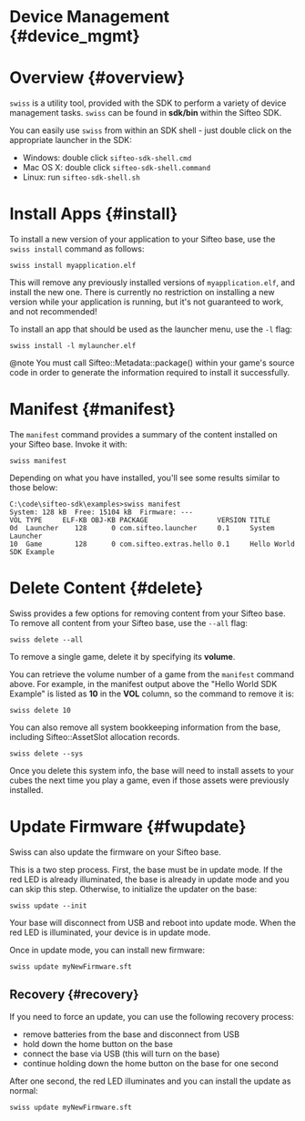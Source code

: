 
Device Management       {#device_mgmt}
=================

# Overview              {#overview}

`swiss` is a utility tool, provided with the SDK to perform a variety of device management tasks. `swiss` can be found in __sdk/bin__ within the Sifteo SDK.

You can easily use `swiss` from within an SDK shell - just double click on the appropriate launcher in the SDK:
* Windows: double click `sifteo-sdk-shell.cmd`
* Mac OS X: double click `sifteo-sdk-shell.command`
* Linux: run `sifteo-sdk-shell.sh`

# Install Apps          {#install}

To install a new version of your application to your Sifteo base, use the `swiss install` command as follows:

    swiss install myapplication.elf

This will remove any previously installed versions of `myapplication.elf`, and install the new one. There is currently no restriction on installing a new version while your application is running, but it's not guaranteed to work, and not recommended!

To install an app that should be used as the launcher menu, use the `-l` flag:

    swiss install -l mylauncher.elf

@note You must call Sifteo::Metadata::package() within your game's source code in order to generate the information required to install it successfully.

# Manifest              {#manifest}

The `manifest` command provides a summary of the content installed on your Sifteo base. Invoke it with:

    swiss manifest

Depending on what you have installed, you'll see some results similar to those below:

    C:\code\sifteo-sdk\examples>swiss manifest
    System: 128 kB  Free: 15104 kB  Firmware: ---
    VOL TYPE     ELF-KB OBJ-KB PACKAGE                 VERSION TITLE
    0d  Launcher    128      0 com.sifteo.launcher     0.1     System Launcher
    10  Game        128      0 com.sifteo.extras.hello 0.1     Hello World SDK Example

# Delete Content        {#delete}

Swiss provides a few options for removing content from your Sifteo base. To remove all content from your Sifteo base, use the `--all` flag:

    swiss delete --all

To remove a single game, delete it by specifying its __volume__.

You can retrieve the volume number of a game from the `manifest` command above. For example, in the manifest output above the "Hello World SDK Example" is listed as __10__ in the __VOL__ column, so the command to remove it is:

    swiss delete 10

You can also remove all system bookkeeping information from the base, including Sifteo::AssetSlot allocation records.

    swiss delete --sys

Once you delete this system info, the base will need to install assets to your cubes the next time you play a game, even if those assets were previously installed.

# Update Firmware       {#fwupdate}

Swiss can also update the firmware on your Sifteo base.

This is a two step process. First, the base must be in update mode. If the red LED is already illuminated, the base is already in update mode and you can skip this step. Otherwise, to initialize the updater on the base:

    swiss update --init

Your base will disconnect from USB and reboot into update mode. When the red LED is illuminated, your device is in update mode.

Once in update mode, you can install new firmware:

    swiss update myNewFirmware.sft

## Recovery             {#recovery}

If you need to force an update, you can use the following recovery process:
* remove batteries from the base and disconnect from USB
* hold down the home button on the base
* connect the base via USB (this will turn on the base)
* continue holding down the home button on the base for one second

After one second, the red LED illuminates and you can install the update as normal:

    swiss update myNewFirmware.sft
